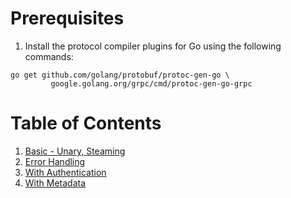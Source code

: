 # Prerequisites

1) Install the protocol compiler plugins for Go using the following commands:

```
go get github.com/golang/protobuf/protoc-gen-go \
         google.golang.org/grpc/cmd/protoc-gen-go-grpc
```

# Table of Contents

1. [Basic - Unary, Steaming](./01-basic)
2. [Error Handling](./02-error-hanlding)
3. [With Authentication](./03-with-authentication)
4. [With Metadata](./04-with-meta-data)
